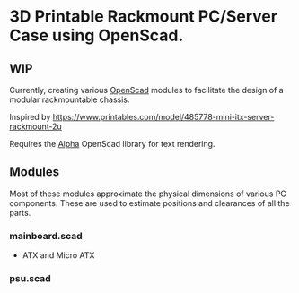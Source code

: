 # 3D Printable Rackmount PC/Server Case using OpenScad.
## WIP
Currently, creating various [OpenScad](https://openscad.org/) modules to facilitate the design of a modular rackmountable chassis.

Inspired by https://www.printables.com/model/485778-mini-itx-server-rackmount-2u

Requires the [Alpha](https://github.com/thestumbler/alpha) OpenScad library for text rendering.

## Modules
Most of these modules approximate the physical dimensions of various PC components. These are used to estimate positions and clearances of all the parts.
### mainboard.scad
- ATX and Micro ATX
### psu.scad
